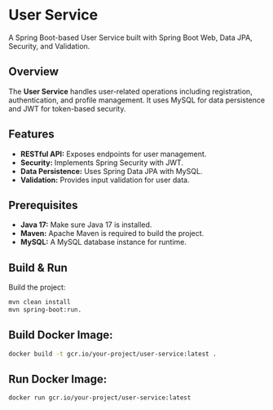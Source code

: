 # User Service

A Spring Boot-based User Service built with Spring Boot Web, Data JPA, Security, and Validation.

## Overview

The **User Service** handles user-related operations including registration, authentication, and profile management. It uses MySQL for data persistence and JWT for token-based security.

## Features

- **RESTful API:** Exposes endpoints for user management.
- **Security:** Implements Spring Security with JWT.
- **Data Persistence:** Uses Spring Data JPA with MySQL.
- **Validation:** Provides input validation for user data.

## Prerequisites

- **Java 17:** Make sure Java 17 is installed.
- **Maven:** Apache Maven is required to build the project.
- **MySQL:** A MySQL database instance for runtime.

## Build & Run

Build the project:
```bash
mvn clean install
mvn spring-boot:run.

```

## Build Docker Image:
```bash 
docker build -t gcr.io/your-project/user-service:latest .
```

## Run Docker Image:
```bash 
docker run gcr.io/your-project/user-service:latest
```
